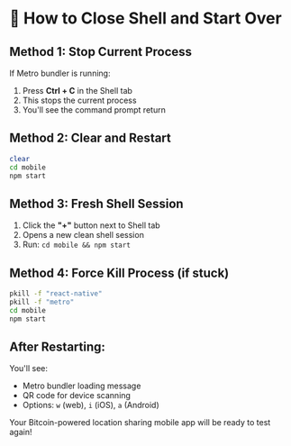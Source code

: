 # 🔄 How to Close Shell and Start Over

## Method 1: Stop Current Process
If Metro bundler is running:
1. Press **Ctrl + C** in the Shell tab
2. This stops the current process
3. You'll see the command prompt return

## Method 2: Clear and Restart
```bash
clear
cd mobile
npm start
```

## Method 3: Fresh Shell Session
1. Click the **"+"** button next to Shell tab
2. Opens a new clean shell session
3. Run: `cd mobile && npm start`

## Method 4: Force Kill Process (if stuck)
```bash
pkill -f "react-native"
pkill -f "metro"
cd mobile
npm start
```

## After Restarting:
You'll see:
- Metro bundler loading message
- QR code for device scanning
- Options: `w` (web), `i` (iOS), `a` (Android)

Your Bitcoin-powered location sharing mobile app will be ready to test again!